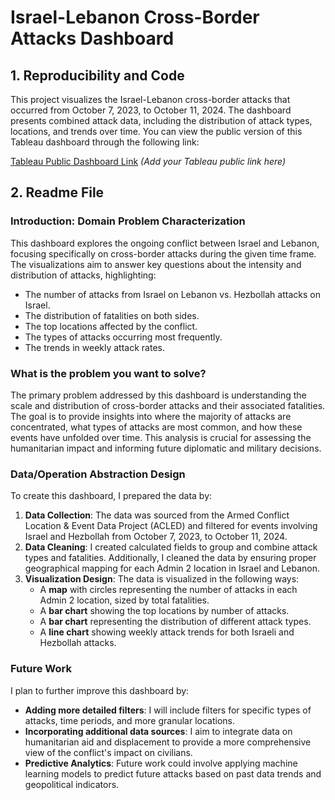 # Israel-Lebanon Cross-Border Attacks Dashboard

## 1. Reproducibility and Code
This project visualizes the Israel-Lebanon cross-border attacks that occurred from October 7, 2023, to October 11, 2024. The dashboard presents combined attack data, including the distribution of attack types, locations, and trends over time. You can view the public version of this Tableau dashboard through the following link:

[Tableau Public Dashboard Link](#) *(Add your Tableau public link here)*

## 2. Readme File

### Introduction: Domain Problem Characterization
This dashboard explores the ongoing conflict between Israel and Lebanon, focusing specifically on cross-border attacks during the given time frame. The visualizations aim to answer key questions about the intensity and distribution of attacks, highlighting:

- The number of attacks from Israel on Lebanon vs. Hezbollah attacks on Israel.
- The distribution of fatalities on both sides.
- The top locations affected by the conflict.
- The types of attacks occurring most frequently.
- The trends in weekly attack rates.

### What is the problem you want to solve?
The primary problem addressed by this dashboard is understanding the scale and distribution of cross-border attacks and their associated fatalities. The goal is to provide insights into where the majority of attacks are concentrated, what types of attacks are most common, and how these events have unfolded over time. This analysis is crucial for assessing the humanitarian impact and informing future diplomatic and military decisions.

### Data/Operation Abstraction Design
To create this dashboard, I prepared the data by:

1. **Data Collection**: The data was sourced from the Armed Conflict Location & Event Data Project (ACLED) and filtered for events involving Israel and Hezbollah from October 7, 2023, to October 11, 2024.
2. **Data Cleaning**: I created calculated fields to group and combine attack types and fatalities. Additionally, I cleaned the data by ensuring proper geographical mapping for each Admin 2 location in Israel and Lebanon.
3. **Visualization Design**: The data is visualized in the following ways:
   - A **map** with circles representing the number of attacks in each Admin 2 location, sized by total fatalities.
   - A **bar chart** showing the top locations by number of attacks.
   - A **bar chart** representing the distribution of different attack types.
   - A **line chart** showing weekly attack trends for both Israeli and Hezbollah attacks.

### Future Work
I plan to further improve this dashboard by:

- **Adding more detailed filters**: I will include filters for specific types of attacks, time periods, and more granular locations.
- **Incorporating additional data sources**: I aim to integrate data on humanitarian aid and displacement to provide a more comprehensive view of the conflict's impact on civilians.
- **Predictive Analytics**: Future work could involve applying machine learning models to predict future attacks based on past data trends and geopolitical indicators.

